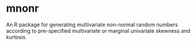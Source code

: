 # mnonr
An R package for generating multivariate non-normal random numbers according to pre-specified multivariate or marginal univariate skewness and kurtosis.
